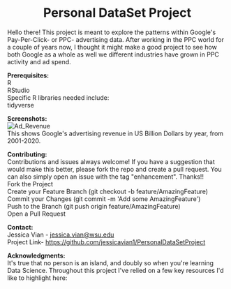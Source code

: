 # <h1 align ="center">Personal DataSet Project</h1>
Hello there! This project is meant to explore the patterns within Google's Pay-Per-Click- or PPC- advertising data. After working in the PPC world for a couple of years now, I thought it might make a good project to see how both Google as a whole as well we different industries have grown in PPC activity and ad spend.  

**Prerequisites:**  
R  
RStudio  
Specific R libraries needed include:  
  tidyverse  

**Screenshots:**  
![Ad_Revenue](https://user-images.githubusercontent.com/91223695/142338037-19c19398-8827-46ff-aaf4-d697c376fbdf.JPG)  
This shows Google's advertising revenue in US Billion Dollars by year, from 2001-2020.

**Contributing:**  
Contributions and issues always welcome! If you have a suggestion that would make this better, please fork the repo and create a pull request. You can also simply open an issue with the tag "enhancement". Thanks!!  
Fork the Project  
Create your Feature Branch (git checkout -b feature/AmazingFeature)  
Commit your Changes (git commit -m 'Add some AmazingFeature')  
Push to the Branch (git push origin feature/AmazingFeature)  
Open a Pull Request  


**Contact:**  
Jessica Vian - jessica.vian@wsu.edu  
Project Link- https://github.com/jessicavian1/PersonalDataSetProject  

**Acknowledgments:**  
It's true that no person is an island, and doubly so when you're learning Data Science. Throughout this project I've relied on a few key resources I'd like to highlight here:  
